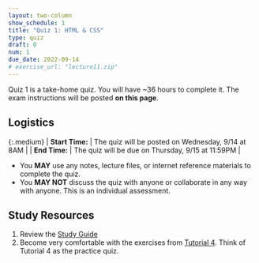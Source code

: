 ```yaml
---
layout: two-column
show_schedule: 1
title: "Quiz 1: HTML & CSS"
type: quiz
draft: 0
num: 1
due_date: 2022-09-14
# exercise_url: "lecture11.zip"
---
```


Quiz 1 is a take-home quiz. You will have ~36 hours to complete it. The exam instructions will be posted **on this page**.

## Logistics

{:.medium}
| **Start Time:** | The quiz will be posted on Wednesday, 9/14 at 8AM |
| **End Time:** | The quiz will be due on Thursday, 9/15 at 11:59PM |

* You **MAY** use any notes, lecture files, or internet reference materials to complete the quiz.
* You **MAY NOT** discuss the quiz with anyone or collaborate in any way with anyone. This is an individual assessment.

## Study Resources

1. Review the <a href="https://docs.google.com/document/d/1YSsjfQ8-Vp-dmho31rz2oz3X88kxpLDg44q8tJGLzxM/edit?usp=sharing" target="_blank">Study Guide</a>
2. Become very comfortable with the exercises from [Tutorial 4](../assignments/tutorial04). Think of Tutorial 4 as the practice quiz. 